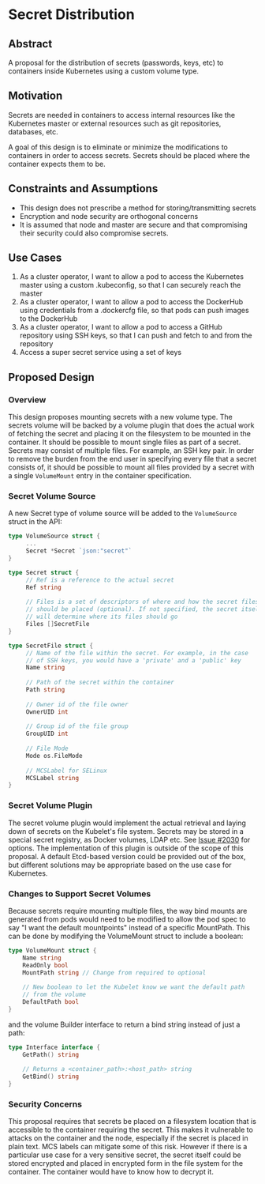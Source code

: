 # Secret Distribution

## Abstract

A proposal for the distribution of secrets (passwords, keys, etc) to containers inside Kubernetes
using a custom volume type.

## Motivation

Secrets are needed in containers to access internal resources like the Kubernetes master or
external resources such as git repositories, databases, etc. 

A goal of this design is to eliminate or minimize the modifications to containers in order to
access secrets. Secrets should be placed where the container expects them to be.

## Constraints and Assumptions

* This design does not prescribe a method for storing/transmitting secrets
* Encryption and node security are orthogonal concerns
* It is assumed that node and master are secure and that compromising their security could also
  compromise secrets.

## Use Cases

1. As a cluster operator, I want to allow a pod to access the Kubernetes master using a custom
   .kubeconfig, so that I can securely reach the master
2. As a cluster operator, I want to allow a pod to access the DockerHub using credentials from a
   .dockercfg file, so that pods can push images to the DockerHub
3. As a cluster operator, I want to allow a pod to access a GitHub repository using SSH keys, so
   that I can push and fetch to and from the repository
4. Access a super secret service using a set of keys


## Proposed Design

### Overview

This design proposes mounting secrets with a new volume type. The secrets volume will be backed
by a volume plugin that does the actual work of fetching the secret and placing it on the
filesystem to be mounted in the container. It should be possible to mount single files as part of a
secret. Secrets may consist of multiple files. For example, an SSH key pair. In order to remove the
burden from the end user in specifying every file that a secret consists of, it should be possible
to mount all files provided by a secret with a single ```VolumeMount``` entry in the container
specification.

### Secret Volume Source

A new Secret type of volume source will be added to the ```VolumeSource``` struct in the API:

```go
type VolumeSource struct {
     ... 
     Secret *Secret `json:"secret"`
}

type Secret struct {
     // Ref is a reference to the actual secret
     Ref string 
     
     // Files is a set of descriptors of where and how the secret files
     // should be placed (optional). If not specified, the secret itself
     // will determine where its files should go
	 Files []SecretFile
}

type SecretFile struct {
     // Name of the file within the secret. For example, in the case
     // of SSH keys, you would have a 'private' and a 'public' key
	 Name string
	 
	 // Path of the secret within the container
	 Path string
	 
	 // Owner id of the file owner
	 OwnerUID int
	 
	 // Group id of the file group
	 GroupUID int
	 
	 // File Mode
	 Mode os.FileMode
	 
	 // MCSLabel for SELinux
	 MCSLabel string
}

```

### Secret Volume Plugin

The secret volume plugin would implement the actual retrieval and laying down of secrets on the
Kubelet's file system. Secrets may be stored in a special secret registry, as Docker volumes, LDAP
etc. See [Issue #2030](https://github.com/GoogleCloudPlatform/kubernetes/issues/2030) for options.
The implementation of this plugin is outside of the scope of this proposal. A default Etcd-based
version could be provided out of the box, but different solutions may be appropriate based on the
use case for Kubernetes.

### Changes to Support Secret Volumes

Because secrets require mounting multiple files, the way bind mounts are generated from pods would
need to be modified to allow the pod spec to say "I want the default mountpoints" instead of a
specific MountPath. This can be done by modifying the VolumeMount struct to include a boolean:

```go
type VolumeMount struct {
	Name string
	ReadOnly bool
	MountPath string // Change from required to optional
	
	// New boolean to let the Kubelet know we want the default path
	// from the volume
	DefaultPath bool 
} 
```

and the volume Builder interface to return a bind string instead of just a path:
```go
type Interface interface {
	GetPath() string
	
	// Returns a <container_path>:<host_path> string
	GetBind() string
}
```

### Security Concerns
This proposal requires that secrets be placed on a filesystem location that is accessible to the container requiring the secret. This makes it vulnerable to attacks on the container and the node, especially if the secret is placed in plain text. MCS labels can mitigate some of this risk. However if there is a particular use case for a very sensitive secret, the secret itself could be stored encrypted and placed in encrypted form in the file system for the container. The container would have to know how to decrypt it.
